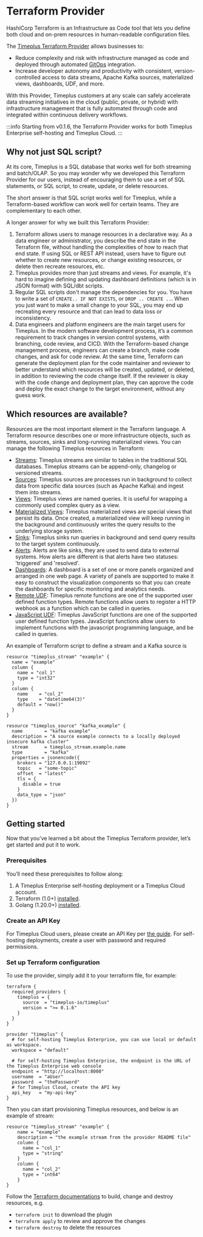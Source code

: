 # Terraform Provider

HashiCorp Terraform is an Infrastructure as Code tool that lets you define both cloud and on-prem resources in human-readable configuration files.

The [Timeplus Terraform Provider](https://registry.terraform.io/providers/timeplus-io/timeplus/latest) allows businesses to:

- Reduce complexity and risk with infrastructure managed as code and deployed through automated [GitOps](https://github.com/readme/featured/defining-gitops) integration.
- Increase developer autonomy and productivity with consistent, version-controlled access to data streams, Apache Kafka sources, materialized views, dashboards, UDF, and more.

With this Provider, Timeplus customers at any scale can safely accelerate data streaming initiatives in the cloud (public, private, or hybrid) with infrastructure management that is fully automated through code and integrated within continuous delivery workflows.

:::info
Starting from v0.1.6, the Terraform Provider works for both Timeplus Enterprise self-hosting and Timeplus Cloud.
:::


## Why not just SQL script?

At its core, Timeplus is a SQL database that works well for both streaming and batch/OLAP. So you may wonder why we developed this Terraform Provider for our users, instead of encouraging them to use a set of SQL statements, or SQL script, to create, update, or delete resources.

The short answer is that SQL script works well for Timeplus, while a Terraform-based workflow can work well for certain teams. They are complementary to each other.

A longer answer for why we built this Terraform Provider:

1. Terraform allows users to manage resources in a declarative way. As a data engineer or administrator, you describe the end state in the Terraform file, without handling the complexities of how to reach that end state. If using SQL or REST API instead, users have to figure out whether to create new resources, or change existing resources, or delete then recreate resources, etc.
2. Timeplus provides more than just streams and views. For example, it's hard to imagine defining and updating dashboard definitions (which is in JSON format) with SQL/dbt scripts.
3. Regular SQL scripts don't manage the dependencies for you. You have to write a set of `CREATE.. IF NOT EXISTS`, or `DROP .. CREATE ..`. When you just want to make a small change to your SQL, you may end up recreating every resource and that can lead to data loss or inconsistency.
4. Data engineers and platform engineers are the main target users for Timeplus. In the modern software development process, it’s a common requirement to track changes in version control systems, with branching, code review, and CICD. With the Terraform-based change management process, engineers can create a branch, make code changes, and ask for code review. At the same time, Terraform can generate the deployment plan for the code maintainer and reviewer to better understand which resources will be created, updated, or deleted, in addition to reviewing the code change itself. If the reviewer is okay with the code change and deployment plan, they can approve the code and deploy the exact change to the target environment, without any guess work.



## Which resources are available?

Resources are the most important element in the Terraform language. A Terraform resource describes one or more infrastructure objects, such as streams, sources, sinks and long-running materialized views. You can manage the following Timeplus resources in Terraform:

- [Streams](https://registry.terraform.io/providers/timeplus-io/timeplus/latest/docs/resources/stream): Timeplus streams are similar to tables in the traditional SQL databases. Timeplus streams can be append-only, changelog or versioned streams.
- [Sources](https://registry.terraform.io/providers/timeplus-io/timeplus/latest/docs/resources/source): Timeplus sources are processes run in background to collect data from specific data sources (such as Apache Kafka) and ingest them into streams.
- [Views](https://registry.terraform.io/providers/timeplus-io/timeplus/latest/docs/resources/view): Timeplus views are named queries. It is useful for wrapping a commonly used complex query as a view.
- [Materialized Views](https://registry.terraform.io/providers/timeplus-io/timeplus/latest/docs/resources/materialized_view): Timeplus materialized views are special views that persist its data. Once created, a materialized view will keep running in the background and continuously writes the query results to the underlying storage system.
- [Sinks](https://registry.terraform.io/providers/timeplus-io/timeplus/latest/docs/resources/sink): Timeplus sinks run queries in background and send query results to the target system continuously.
- [Alerts](https://registry.terraform.io/providers/timeplus-io/timeplus/latest/docs/resources/alert): Alerts are like sinks, they are used to send data to external systems. How alerts are different is that alerts have two statuses: 'triggered' and 'resolved'.
- [Dashboards](https://registry.terraform.io/providers/timeplus-io/timeplus/latest/docs/resources/dashboard): A dashboard is a set of one or more panels organized and arranged in one web page. A variety of panels are supported to make it easy to construct the visualization components so that you can create the dashboards for specific monitoring and analytics needs.
- [Remote UDF](https://registry.terraform.io/providers/timeplus-io/timeplus/latest/docs/resources/remote_function): Timeplus remote functions are one of the supported user defined function types. Remote functions allow users to register a HTTP webhook as a function which can be called in queries.
- [JavaScript UDF](https://registry.terraform.io/providers/timeplus-io/timeplus/latest/docs/resources/javascript_function): Timeplus JavaScript functions are one of the supported user defined function types. JavaScript functions allow users to implement functions with the javascript programming language, and be called in queries.

An example of Terraform script to define a stream and a Kafka source is

```hcl
resource "timeplus_stream" "example" {
  name = "example"
  column {
    name = "col_1"
    type = "int32"
  }
  column {
    name    = "col_2"
    type    = "datetime64(3)"
    default = "now()"
  }
}

resource "timeplus_source" "kafka_example" {
  name        = "kafka example"
  description = "A source example connects to a locally deployed insecure kafka cluster"
  stream      = timeplus_stream.example.name
  type        = "kafka"
  properties = jsonencode({
    brokers = "127.0.0.1:19092"
    topic   = "some-topic"
    offset  = "latest"
    tls = {
      disable = true
    }
    data_type = "json"
  })
}

```

## Getting started

Now that you’ve learned a bit about the Timeplus Terraform provider, let’s get started and put it to work.

### Prerequisites

You’ll need these prerequisites to follow along:

1. A Timeplus Enterprise self-hosting deployment or a Timeplus Cloud account.
2. Terraform (1.0+) [installed](https://learn.hashicorp.com/tutorials/terraform/install-cli).
3. Golang (1.20.0+) [installed](https://golang.org/doc/install).

### Create an API Key

For Timeplus Cloud users, please create an API Key per [the guide](/apikey). For self-hosting deployments, create a user with password and required permissions.

### Set up Terraform configuration

To use the provider, simply add it to your terraform file, for example:

```hcl
terraform {
  required_providers {
    timeplus = {
      source  = "timeplus-io/timeplus"
      version = ">= 0.1.6"
    }
  }
}

provider "timeplus" {
  # for self-hosting Timeplus Enterprise, you can use local or default as workspace.
  workspace = "default"

  # for self-hosting Timeplus Enterprise, the endpoint is the URL of the Timeplus Enterprise web console
  endpoint = "http://localhost:8000"
  username  = "aUser"
  password  = "thePassword"
  # for Timeplus Cloud, create the API key
  api_key   = "my-api-key"
}
```

Then you can start provisioning Timeplus resources, and below is an example of stream:

```hcl
resource "timeplus_stream" "example" {
    name = "example"
    description = "the example stream from the provider README file"
    column {
      name = "col_1"
      type = "string"
    }
    column {
      name = "col_2"
      type = "int64"
    }
}
```

Follow the [Terraform documentations](https://developer.hashicorp.com/terraform/tutorials/aws-get-started/install-cli) to build, change and destroy resources, e.g.

- `terraform init` to download the plugin
- `terraform apply` to review and approve the changes
- `terraform destroy` to delete the resources
